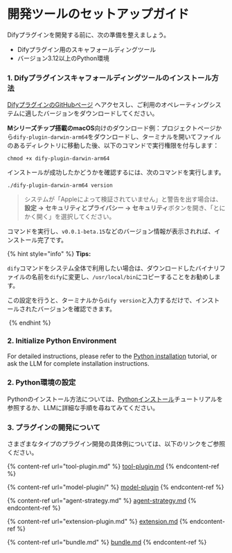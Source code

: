 # 開発ツールのセットアップガイド

Difyプラグインを開発する前に、次の準備を整えましょう。

* Difyプラグイン用のスキャフォールディングツール
* バージョン3.12以上のPython環境

### **1. Difyプラグインスキャフォールディングツールのインストール方法**

[DifyプラグインのGitHubページ](https://github.com/langgenius/dify-plugin-daemon/releases) へアクセスし、ご利用のオペレーティングシステムに適したバージョンをダウンロードしてください。

**Mシリーズチップ搭載のmacOS**向けのダウンロード例：プロジェクトページから`dify-plugin-darwin-arm64`をダウンロードし、ターミナルを開いてファイルのあるディレクトリに移動した後、以下のコマンドで実行権限を付与します：

```
chmod +x dify-plugin-darwin-arm64
```

インストールが成功したかどうかを確認するには、次のコマンドを実行します。

```
./dify-plugin-darwin-arm64 version
```

> システムが「Appleによって検証されていません」と警告を出す場合は、**設定 → セキュリティとプライバシー → セキュリティ**ボタンを開き、「とにかく開く」を選択してください。

コマンドを実行し、`v0.0.1-beta.15`などのバージョン情報が表示されれば、インストール完了です。

{% hint style="info" %}
**Tips:**

`dify`コマンドをシステム全体で利用したい場合は、ダウンロードしたバイナリファイルの名前を`dify`に変更し、`/usr/local/bin`にコピーすることをお勧めします。

この設定を行うと、ターミナルから`dify version`と入力するだけで、インストールされたバージョンを確認できます。

<img src="https://assets-docs.dify.ai/2025/01/74e57a57c1ae1cc70f4a45084cbbb37e.png" alt="" data-size="original">
{% endhint %}

### **2. Initialize Python Environment**

For detailed instructions, please refer to the [Python installation](https://pythontest.com/python/installing-python-3-11/) tutorial, or ask the LLM for complete installation instructions.

### **2. Python環境の設定**

Pythonのインストール方法については、[Pythonインストール](https://pythontest.com/python/installing-python-3-11/)チュートリアルを参照するか、LLMに詳細な手順を尋ねてみてください。

### **3. プラグインの開発について**

さまざまなタイプのプラグイン開発の具体例については、以下のリンクをご参照ください。

{% content-ref url="tool-plugin.md" %}
[tool-plugin.md](tool-plugin.md)
{% endcontent-ref %}

{% content-ref url="model-plugin/" %}
[model-plugin](model-plugin/)
{% endcontent-ref %}

{% content-ref url="agent-strategy.md" %}
[agent-strategy.md](agent-strategy.md)
{% endcontent-ref %}

{% content-ref url="extension-plugin.md" %}
[extension.md](extension-plugin.md)
{% endcontent-ref %}

{% content-ref url="bundle.md" %}
[bundle.md](bundle.md)
{% endcontent-ref %}